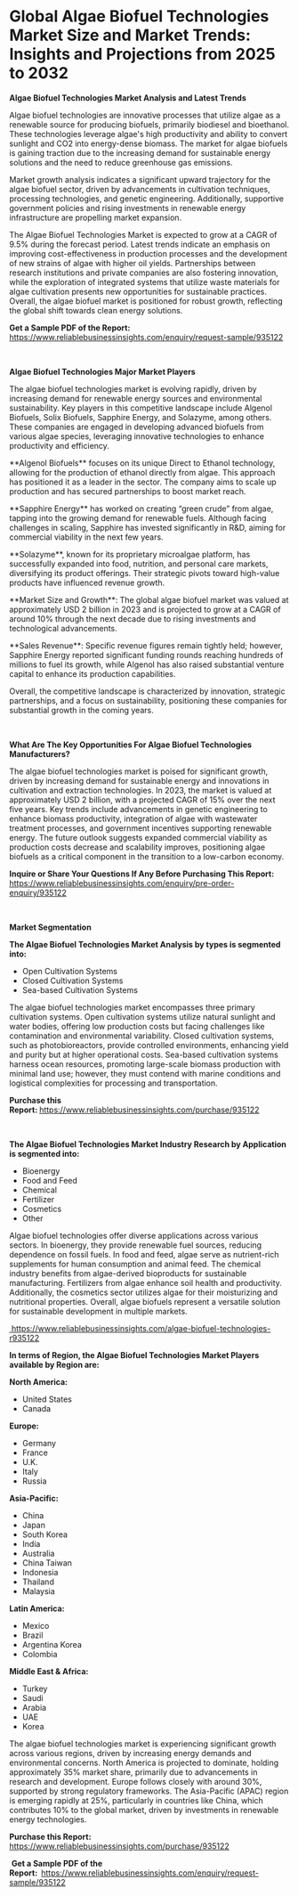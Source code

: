 <p><h1>Global Algae Biofuel Technologies Market Size and Market Trends: Insights and Projections from 2025 to 2032</h1></p><p><strong>Algae Biofuel Technologies Market Analysis and Latest Trends</strong></p>
<p><p>Algae biofuel technologies are innovative processes that utilize algae as a renewable source for producing biofuels, primarily biodiesel and bioethanol. These technologies leverage algae's high productivity and ability to convert sunlight and CO2 into energy-dense biomass. The market for algae biofuels is gaining traction due to the increasing demand for sustainable energy solutions and the need to reduce greenhouse gas emissions. </p><p>Market growth analysis indicates a significant upward trajectory for the algae biofuel sector, driven by advancements in cultivation techniques, processing technologies, and genetic engineering. Additionally, supportive government policies and rising investments in renewable energy infrastructure are propelling market expansion. </p><p>The Algae Biofuel Technologies Market is expected to grow at a CAGR of 9.5% during the forecast period. Latest trends indicate an emphasis on improving cost-effectiveness in production processes and the development of new strains of algae with higher oil yields. Partnerships between research institutions and private companies are also fostering innovation, while the exploration of integrated systems that utilize waste materials for algae cultivation presents new opportunities for sustainable practices. Overall, the algae biofuel market is positioned for robust growth, reflecting the global shift towards clean energy solutions.</p></p>
<p><strong>Get a Sample PDF of the Report:&nbsp;</strong> <a href="https://www.reliablebusinessinsights.com/enquiry/request-sample/935122?utm_campaign=2315&utm_medium=2&utm_source=Github&utm_content=ia&utm_term=18042025&utm_id=algae-biofuel-technologies">https://www.reliablebusinessinsights.com/enquiry/request-sample/935122</a></p>
<p>&nbsp;</p>
<p><strong>Algae Biofuel Technologies Major Market Players</strong></p>
<p><p>The algae biofuel technologies market is evolving rapidly, driven by increasing demand for renewable energy sources and environmental sustainability. Key players in this competitive landscape include Algenol Biofuels, Solix Biofuels, Sapphire Energy, and Solazyme, among others. These companies are engaged in developing advanced biofuels from various algae species, leveraging innovative technologies to enhance productivity and efficiency.</p><p>**Algenol Biofuels** focuses on its unique Direct to Ethanol technology, allowing for the production of ethanol directly from algae. This approach has positioned it as a leader in the sector. The company aims to scale up production and has secured partnerships to boost market reach. </p><p>**Sapphire Energy** has worked on creating “green crude” from algae, tapping into the growing demand for renewable fuels. Although facing challenges in scaling, Sapphire has invested significantly in R&D, aiming for commercial viability in the next few years. </p><p>**Solazyme**, known for its proprietary microalgae platform, has successfully expanded into food, nutrition, and personal care markets, diversifying its product offerings. Their strategic pivots toward high-value products have influenced revenue growth.</p><p>**Market Size and Growth**: The global algae biofuel market was valued at approximately USD 2 billion in 2023 and is projected to grow at a CAGR of around 10% through the next decade due to rising investments and technological advancements.</p><p>**Sales Revenue**: Specific revenue figures remain tightly held; however, Sapphire Energy reported significant funding rounds reaching hundreds of millions to fuel its growth, while Algenol has also raised substantial venture capital to enhance its production capabilities.</p><p>Overall, the competitive landscape is characterized by innovation, strategic partnerships, and a focus on sustainability, positioning these companies for substantial growth in the coming years.</p></p>
<p>&nbsp;</p>
<p><strong>What Are The Key Opportunities For Algae Biofuel Technologies Manufacturers?</strong></p>
<p><p>The algae biofuel technologies market is poised for significant growth, driven by increasing demand for sustainable energy and innovations in cultivation and extraction technologies. In 2023, the market is valued at approximately USD 2 billion, with a projected CAGR of 15% over the next five years. Key trends include advancements in genetic engineering to enhance biomass productivity, integration of algae with wastewater treatment processes, and government incentives supporting renewable energy. The future outlook suggests expanded commercial viability as production costs decrease and scalability improves, positioning algae biofuels as a critical component in the transition to a low-carbon economy.</p></p>
<p><strong>Inquire or Share Your Questions If Any Before Purchasing This Report:</strong> <a href="https://www.reliablebusinessinsights.com/enquiry/pre-order-enquiry/935122?utm_campaign=2315&utm_medium=2&utm_source=Github&utm_content=ia&utm_term=18042025&utm_id=algae-biofuel-technologies">https://www.reliablebusinessinsights.com/enquiry/pre-order-enquiry/935122</a></p>
<p>&nbsp;</p>
<p><strong>Market Segmentation</strong></p>
<p><strong>The Algae Biofuel Technologies Market Analysis by types is segmented into:</strong></p>
<p><ul><li>Open Cultivation Systems</li><li>Closed Cultivation Systems</li><li>Sea-based Cultivation Systems</li></ul></p>
<p><p>The algae biofuel technologies market encompasses three primary cultivation systems. Open cultivation systems utilize natural sunlight and water bodies, offering low production costs but facing challenges like contamination and environmental variability. Closed cultivation systems, such as photobioreactors, provide controlled environments, enhancing yield and purity but at higher operational costs. Sea-based cultivation systems harness ocean resources, promoting large-scale biomass production with minimal land use; however, they must contend with marine conditions and logistical complexities for processing and transportation.</p></p>
<p><strong>Purchase this Report:&nbsp;</strong><a href="https://www.reliablebusinessinsights.com/purchase/935122?utm_campaign=2315&utm_medium=2&utm_source=Github&utm_content=ia&utm_term=18042025&utm_id=algae-biofuel-technologies">https://www.reliablebusinessinsights.com/purchase/935122</a></p>
<p>&nbsp;</p>
<p><strong>The Algae Biofuel Technologies Market Industry Research by Application is segmented into:</strong></p>
<p><ul><li>Bioenergy</li><li>Food and Feed</li><li>Chemical</li><li>Fertilizer</li><li>Cosmetics</li><li>Other</li></ul></p>
<p><p>Algae biofuel technologies offer diverse applications across various sectors. In bioenergy, they provide renewable fuel sources, reducing dependence on fossil fuels. In food and feed, algae serve as nutrient-rich supplements for human consumption and animal feed. The chemical industry benefits from algae-derived bioproducts for sustainable manufacturing. Fertilizers from algae enhance soil health and productivity. Additionally, the cosmetics sector utilizes algae for their moisturizing and nutritional properties. Overall, algae biofuels represent a versatile solution for sustainable development in multiple markets.</p></p>
<p><a href="https://www.reliablebusinessinsights.com/algae-biofuel-technologies-r935122?utm_campaign=2315&utm_medium=2&utm_source=Github&utm_content=ia&utm_term=18042025&utm_id=algae-biofuel-technologies">&nbsp;https://www.reliablebusinessinsights.com/algae-biofuel-technologies-r935122</a></p>
<p><strong>In terms of Region, the Algae Biofuel Technologies Market Players available by Region are:</strong></p>
<p>
    <p> <strong> North America: </strong>
        <ul>
            <li>United States</li>
            <li>Canada</li>
        </ul>
        </p> 
    <p> <strong> Europe: </strong>
        <ul>
            <li>Germany</li>
            <li>France</li>
            <li>U.K.</li>
            <li>Italy</li>
            <li>Russia</li>
        </ul>
        </p> 
    <p> <strong> Asia-Pacific: </strong>
        <ul>
            <li>China</li>
            <li>Japan</li>
            <li>South Korea</li>
            <li>India</li>
            <li>Australia</li>
            <li>China Taiwan</li>
            <li>Indonesia</li>
            <li>Thailand</li>
            <li>Malaysia</li>
        </ul>
        </p> 
    <p> <strong> Latin America: </strong>
        <ul>
            <li>Mexico</li>
            <li>Brazil</li>
            <li>Argentina Korea</li>
            <li>Colombia</li>
        </ul>
        </p> 
    <p> <strong> Middle East & Africa: </strong>
        <ul>
            <li>Turkey</li>
            <li>Saudi</li>
            <li>Arabia</li>
            <li>UAE</li>
            <li>Korea</li>
        </ul>
    </p>
    </p>
<p><p>The algae biofuel technologies market is experiencing significant growth across various regions, driven by increasing energy demands and environmental concerns. North America is projected to dominate, holding approximately 35% market share, primarily due to advancements in research and development. Europe follows closely with around 30%, supported by strong regulatory frameworks. The Asia-Pacific (APAC) region is emerging rapidly at 25%, particularly in countries like China, which contributes 10% to the global market, driven by investments in renewable energy technologies.</p></p>
<p><strong>Purchase this Report: </strong><a href="https://www.reliablebusinessinsights.com/purchase/935122?utm_campaign=2315&utm_medium=2&utm_source=Github&utm_content=ia&utm_term=18042025&utm_id=algae-biofuel-technologies">https://www.reliablebusinessinsights.com/purchase/935122</a></p>
<p>&nbsp;<strong>Get a Sample PDF of the Report:&nbsp;&nbsp;</strong><a href="https://www.reliablebusinessinsights.com/enquiry/request-sample/935122?utm_campaign=2315&utm_medium=2&utm_source=Github&utm_content=ia&utm_term=18042025&utm_id=algae-biofuel-technologies">https://www.reliablebusinessinsights.com/enquiry/request-sample/935122</a></p>
<p><strong></strong></p>
<p><p></p><p></p><p></p></p>